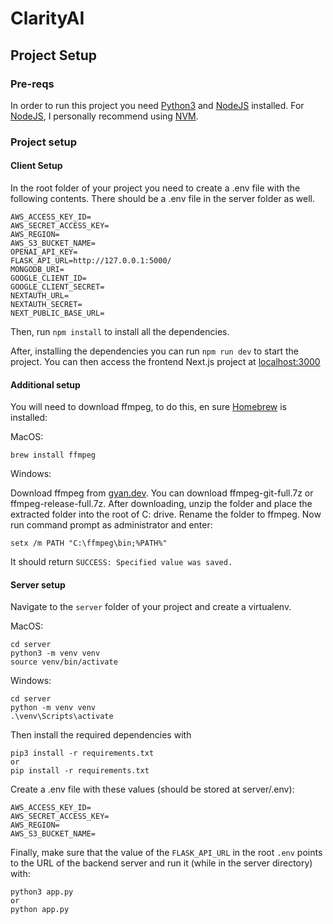 # ClarityAI

## Project Setup

### Pre-reqs

In order to run this project you need [Python3](https://www.python.org/downloads/) and [NodeJS](https://nodejs.org/en) installed. For [NodeJS](https://nodejs.org/en), I personally recommend using [NVM](https://github.com/nvm-sh/nvm).

### Project setup

#### Client Setup

In the root folder of your project you need to create a .env file with the following contents. There should be a .env file in the server folder as well.

```
AWS_ACCESS_KEY_ID=
AWS_SECRET_ACCESS_KEY=
AWS_REGION=
AWS_S3_BUCKET_NAME=
OPENAI_API_KEY=
FLASK_API_URL=http://127.0.0.1:5000/
MONGODB_URI=
GOOGLE_CLIENT_ID=
GOOGLE_CLIENT_SECRET=
NEXTAUTH_URL=
NEXTAUTH_SECRET=
NEXT_PUBLIC_BASE_URL=
```

Then, run `npm install` to install all the dependencies.

After, installing the dependencies you can run `npm run dev` to start the project. You can then access the frontend Next.js project at [localhost:3000](https://localhost:3000/)

#### Additional setup

You will need to download ffmpeg, to do this, en sure [Homebrew](https://brew.sh/) is installed:

MacOS:
```
brew install ffmpeg
```

Windows:

Download ffmpeg from [gyan.dev](https://www.gyan.dev/ffmpeg/builds/). You can download ffmpeg-git-full.7z or ffmpeg-release-full.7z. After downloading, unzip the folder and place the extracted folder into the root of C: drive. Rename the folder to ffmpeg.
Now run command prompt as administrator and enter:
```
setx /m PATH "C:\ffmpeg\bin;%PATH%"
```
It should return `SUCCESS: Specified value was saved.`


#### Server setup

Navigate to the `server` folder of your project and create a virtualenv.


MacOS:
```
cd server
python3 -m venv venv
source venv/bin/activate
```

Windows:
```
cd server
python -m venv venv
.\venv\Scripts\activate
```

Then install the required dependencies with
```
pip3 install -r requirements.txt
or
pip install -r requirements.txt
```

Create a .env file with these values (should be stored at server/.env):
```
AWS_ACCESS_KEY_ID=
AWS_SECRET_ACCESS_KEY=
AWS_REGION=
AWS_S3_BUCKET_NAME=
```

Finally, make sure that the value of the `FLASK_API_URL` in the root `.env` points to the URL of the backend server and run it (while in the server directory) with:
```
python3 app.py
or 
python app.py
```



